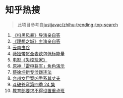 # 知乎热搜

> 此项目参考自[justjavac/zhihu-trending-top-search](https://github.com/justjavac/zhihu-trending-top-search/blob/main/utils.ts)

<!-- BEGIN -->
  <!-- 最后更新时间:Tue Aug 31 2021 13:18:24 GMT+0000 (Coordinated Universal Time) -->
  1. [《扫黑风暴》导演亲自答](https://www.zhihu.com/search?q=扫黑风暴)
1. [《理想之城》主演亲自答](https://www.zhihu.com/search?q=理想之城)
1. [云南虫谷](https://www.zhihu.com/search?q=云南虫谷)
1. [薇娅带货全麦欧包低标能量](https://www.zhihu.com/search?q=薇娅带货)
1. [电影《失控玩家》](https://www.zhihu.com/search?q=失控玩家)
1. [原神「雷电将军」角色演示](https://www.zhihu.com/search?q=原神)
1. [蔡徐坤新专涉嫌违法](https://www.zhihu.com/search?q=蔡徐坤)
1. [台州女尸案凶手系其丈夫](https://www.zhihu.com/search?q=台州女尸)
1. [斗破苍穹第四季 24 集](https://www.zhihu.com/search?q=斗破苍穹)
1. [教育部要求不得设置重点班](https://www.zhihu.com/search?q=重点班)
  <!-- END -->